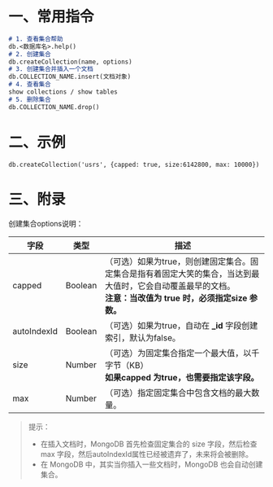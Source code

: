 # 一、常用指令

```markdown
# 1. 查看集合帮助
db.<数据库名>.help()
# 2. 创建集合
db.createCollection(name, options)
# 3. 创建集合并插入一个文档
db.COLLECTION_NAME.insert(文档对象)
# 4. 查看集合
show collections / show tables
# 5. 删除集合
db.COLLECTION_NAME.drop()
```

# 二、示例

```shell
db.createCollection('usrs', {capped: true, size:6142800, max: 10000})
```



# 三、附录

创建集合options说明：

| 字段        | 类型    | 描述                                                         |
| ----------- | ------- | ------------------------------------------------------------ |
| capped      | Boolean | （可选）如果为true，则创建固定集合。固定集合是指有着固定大笑的集合，当达到最大值时，它会自动覆盖最早的文档。<br />**注意：当改值为  true 时，必须指定size 参数。** |
| autoIndexId | Boolean | （可选）如果为true，自动在 **_id** 字段创建索引，默认为false。 |
| size        | Number  | （可选）为固定集合指定一个最大值，以千字节（KB）<br />**如果capped 为true，也需要指定该字段。** |
| max         | Number  | （可选）指定固定集合中包含文档的最大数量。                   |

> 提示：
>
> - 在插入文档时，MongoDB 首先检查固定集合的 size 字段，然后检查 max 字段，然后autoIndexId属性已经被遗弃了，未来将会被删除。
> - 在 MongoDB 中，其实当你插入一些文档时，MongoDB 也会自动创建集合。

